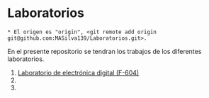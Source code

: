 # Laboratorios
    * El origen es "origin", <git remote add origin git@github.com:MASilva139/Laboratorios.git>.
    
En el presente repositorio se tendran los trabajos de los diferentes laboratorios.

1. [Laboratorio de electrónica digital (F-604)](F604-LED)
2.
3.
